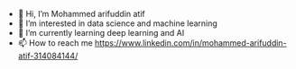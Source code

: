 - 👋 Hi, I’m Mohammed arifuddin atif
- 👀 I’m interested in data science and machine learning
- 🌱 I’m currently learning deep learning and AI
- 📫 How to reach me https://www.linkedin.com/in/mohammed-arifuddin-atif-314084144/

<!---
arifuddinatif/arifuddinatif is a ✨ special ✨ repository because its `README.md` (this file) appears on your GitHub profile.
You can click the Preview link to take a look at your changes.
--->
